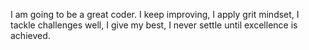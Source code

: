 I am going to be a great coder.
I keep improving,
I apply grit mindset,
I tackle challenges well,
I give my best,
I never settle until excellence is achieved.
